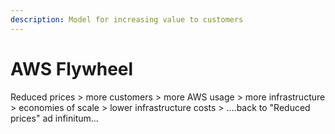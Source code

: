 ```yaml
---
description: Model for increasing value to customers
---
```


# AWS Flywheel

Reduced prices &gt; more customers &gt; more AWS usage &gt; more infrastructure &gt; economies of scale &gt; lower infrastructure costs &gt; ....back to "Reduced prices" ad infinitum...

